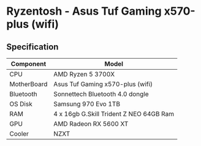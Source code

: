 # Ryzentosh - Asus Tuf Gaming x570-plus (wifi)

## Specification

| Component        | Model                                              |
| ---------------- | ---------------------------------------------------|
| CPU              | AMD Ryzen 5 3700X                                  |
| MotherBoard      | Asus Tuf Gaming x570-plus (wifi)                   |
| Bluetooth        | Sonnettech Bluetooth 4.0 dongle                    |
| OS Disk          | Samsung 970 Evo 1TB                                |
| RAM              | 4 x 16gb G.Skill Trident Z NEO 64GB Ram            |
| GPU              | AMD Radeon RX 5600 XT                              |
| Cooler    	     | NZXT          		                                  |
